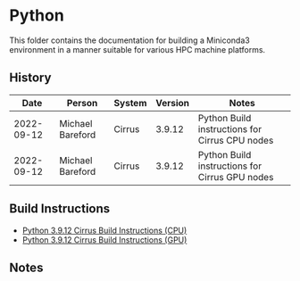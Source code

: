 Python
======

This folder contains the documentation for building a Miniconda3 environment in a manner
suitable for various HPC machine platforms.

History
-------

Date | Person | System | Version | Notes
---- | -------|--------|---------|------
2022-09-12 | Michael Bareford | Cirrus | 3.9.12 | Python Build instructions for Cirrus CPU nodes
2022-09-12 | Michael Bareford | Cirrus | 3.9.12 | Python Build instructions for Cirrus GPU nodes

Build Instructions
------------------

* [Python 3.9.12 Cirrus Build Instructions (CPU)](build_python_3.9.12_cirrus_cpu.md)
* [Python 3.9.12 Cirrus Build Instructions (GPU)](build_python_3.9.12_cirrus_gpu.md)

Notes
-----

